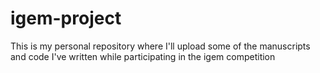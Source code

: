 # igem-project
This is my personal repository where I'll upload some of the manuscripts and code I've written while participating in the igem competition

